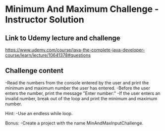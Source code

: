 # Minimum And Maximum Challenge - Instructor Solution

## Link to Udemy lecture and challenge

https://www.udemy.com/course/java-the-complete-java-developer-course/learn/lecture/10641378#questions

## Challenge content

-Read the numbers from the console entered by the user and print the minimum and maximum number the user has entered.
-Before the user enters the number, print the message "Enter number:"
-If the user enters an invalid number, break out of the loop and print the minimum and maximum number.

Hint: 
-Use an endless while loop.

Bonus: 
-Create a project with the name MinAndMaxInputChallenge.
